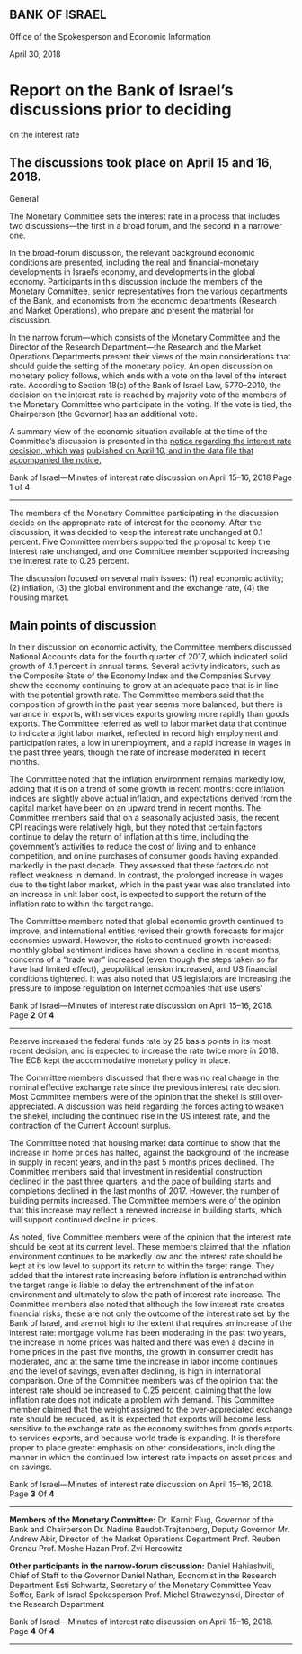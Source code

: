 ## BANK OF ISRAEL

Office of the Spokesperson and Economic Information

April 30, 2018

# Report on the Bank of Israel’s discussions prior to deciding
 on the interest rate

## The discussions took place on April 15 and 16, 2018.

 General

The Monetary Committee sets the interest rate in a process that includes two
discussions––the first in a broad forum, and the second in a narrower one.

In the broad-forum discussion, the relevant background economic conditions are
presented, including the real and financial-monetary developments in Israel’s
economy, and developments in the global economy. Participants in this discussion
include the members of the Monetary Committee, senior representatives from the
various departments of the Bank, and economists from the economic departments
(Research and Market Operations), who prepare and present the material for
discussion.

In the narrow forum—which consists of the Monetary Committee and the Director of
the Research Department—the Research and the Market Operations Departments
present their views of the main considerations that should guide the setting of the
monetary policy. An open discussion on monetary policy follows, which ends with a
vote on the level of the interest rate. According to Section 18(c) of the Bank of Israel
Law, 5770–2010, the decision on the interest rate is reached by majority vote of the
members of the Monetary Committee who participate in the voting. If the vote is tied,
the Chairperson (the Governor) has an additional vote.

A summary view of the economic situation available at the time of the Committee’s
discussion is presented in the [notice regarding the interest rate decision, which was](http://www.boi.org.il/en/NewsAndPublications/PressReleases/Documents/April%2016%202018%20interest%20rate%20decision.docx)
[published on April 16, and in the data file that accompanied the notice.](http://www.boi.org.il/en/NewsAndPublications/PressReleases/Documents/Main%20economic%20background%20data%20April%2016%2c%202018.pptx)

Bank of Israel—Minutes of interest rate discussion on April 15–16, 2018                     Page 1 of 4


-----

The members of the Monetary Committee participating in the discussion decide on
the appropriate rate of interest for the economy. After the discussion, it was decided to
keep the interest rate unchanged at 0.1 percent. Five Committee members supported
the proposal to keep the interest rate unchanged, and one Committee member
supported increasing the interest rate to 0.25 percent.

The discussion focused on several main issues: (1) real economic activity; (2)
inflation, (3) the global environment and the exchange rate, (4) the housing market.

## Main points of discussion

In their discussion on economic activity, the Committee members discussed National
Accounts data for the fourth quarter of 2017, which indicated solid growth of 4.1
percent in annual terms. Several activity indicators, such as the Composite State of the
Economy Index and the Companies Survey, show the economy continuing to grow at
an adequate pace that is in line with the potential growth rate. The Committee
members said that the composition of growth in the past year seems more balanced,
but there is variance in exports, with services exports growing more rapidly than
goods exports. The Committee referred as well to labor market data that continue to
indicate a tight labor market, reflected in record high employment and participation
rates, a low in unemployment, and a rapid increase in wages in the past three years,
though the rate of increase moderated in recent months.

The Committee noted that the inflation environment remains markedly low, adding
that it is on a trend of some growth in recent months: core inflation indices are slightly
above actual inflation, and expectations derived from the capital market have been on
an upward trend in recent months. The Committee members said that on a seasonally
adjusted basis, the recent CPI readings were relatively high, but they noted that certain
factors continue to delay the return of inflation at this time, including the
government’s activities to reduce the cost of living and to enhance competition, and
online purchases of consumer goods having expanded markedly in the past decade.
They assessed that these factors do not reflect weakness in demand. In contrast, the
prolonged increase in wages due to the tight labor market, which in the past year was
also translated into an increase in unit labor cost, is expected to support the return of
the inflation rate to within the target range.

The Committee members noted that global economic growth continued to improve,
and international entities revised their growth forecasts for major economies upward.
However, the risks to continued growth increased: monthly global sentiment indices
have shown a decline in recent months, concerns of a “trade war” increased (even
though the steps taken so far have had limited effect), geopolitical tension increased,
and US financial conditions tightened. It was also noted that US legislators are
increasing the pressure to impose regulation on Internet companies that use users’

Bank of Israel—Minutes of interest rate discussion on April 15–16, 2018. Page **2** Of **4**


-----

Reserve increased the federal funds rate by 25 basis points in its most recent decision,
and is expected to increase the rate twice more in 2018. The ECB kept the
accommodative monetary policy in place.

The Committee members discussed that there was no real change in the nominal
effective exchange rate since the previous interest rate decision. Most Committee
members were of the opinion that the shekel is still over-appreciated. A discussion
was held regarding the forces acting to weaken the shekel, including the continued
rise in the US interest rate, and the contraction of the Current Account surplus.

The Committee noted that housing market data continue to show that the increase in
home prices has halted, against the background of the increase in supply in recent
years, and in the past 5 months prices declined. The Committee members said that
investment in residential construction declined in the past three quarters, and the pace
of building starts and completions declined in the last months of 2017. However, the
number of building permits increased. The Committee members were of the opinion
that this increase may reflect a renewed increase in building starts, which will support
continued decline in prices.

As noted, five Committee members were of the opinion that the interest rate should be
kept at its current level. These members claimed that the inflation environment
continues to be markedly low and the interest rate should be kept at its low level to
support its return to within the target range. They added that the interest rate
increasing before inflation is entrenched within the target range is liable to delay the
entrenchment of the inflation environment and ultimately to slow the path of interest
rate increase. The Committee members also noted that although the low interest rate
creates financial risks, these are not only the outcome of the interest rate set by the
Bank of Israel, and are not high to the extent that requires an increase of the interest
rate: mortgage volume has been moderating in the past two years, the increase in
home prices was halted and there was even a decline in home prices in the past five
months, the growth in consumer credit has moderated, and at the same time the
increase in labor income continues and the level of savings, even after declining, is
high in international comparison. One of the Committee members was of the opinion
that the interest rate should be increased to 0.25 percent, claiming that the low
inflation rate does not indicate a problem with demand. This Committee member
claimed that the weight assigned to the over-appreciated exchange rate should be
reduced, as it is expected that exports will become less sensitive to the exchange rate
as the economy switches from goods exports to services exports, and because world
trade is expanding. It is therefore proper to place greater emphasis on other
considerations, including the manner in which the continued low interest rate impacts
on asset prices and on savings.

Bank of Israel—Minutes of interest rate discussion on April 15–16, 2018. Page **3** Of **4**


-----

**Members of the Monetary Committee:**
Dr. Karnit Flug, Governor of the Bank and Chairperson
Dr. Nadine Baudot-Trajtenberg, Deputy Governor
Mr. Andrew Abir, Director of the Market Operations Department
Prof. Reuben Gronau
Prof. Moshe Hazan
Prof. Zvi Hercowitz

**Other participants in the narrow-forum discussion:**
Daniel Hahiashvili, Chief of Staff to the Governor
Daniel Nathan, Economist in the Research Department
Esti Schwartz, Secretary of the Monetary Committee
Yoav Soffer, Bank of Israel Spokesperson
Prof. Michel Strawczynski, Director of the Research Department

Bank of Israel—Minutes of interest rate discussion on April 15–16, 2018. Page **4** Of **4**


-----

